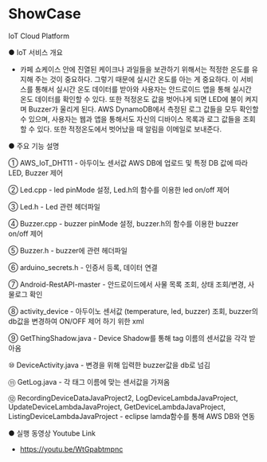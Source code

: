 # ShowCase
IoT Cloud Platform

● IoT 서비스 개요
- 카페 쇼케이스 안에 진열된 케이크나 과일들을 보관하기 위해서는 적정한 온도를 유지해 주는 것이 중요하다.
그렇기 때문에 실시간 온도를 아는 게 중요하다. 이 서비스를 통해서 실시간 온도 데이터를 받아와 사용자는 안드로이드 앱을 통해 실시간 온도 데이터를 확인할 수 있다. 또한 적정온도 값을 벗어나게 되면 LED에 불이 켜지며 Buzzer가 울리게 된다. AWS DynamoDB에서 측정된 로그 값들을 모두 확인할 수 있으며, 사용자는 웹과 앱을 통해서도 자신의 디바이스 목록과 로그 값들을 조회할 수 있다. 또한 적정온도에서 벗어났을 때 알림을 이메일로 보내준다.

● 주요 기능 설명

① AWS_IoT_DHT11 - 아두이노 센서값 AWS DB에 업로드 및 특정 DB 값에 따라 LED, Buzzer 제어

② Led.cpp - led pinMode 설정, Led.h의 함수를 이용한 led on/off 제어

③ Led.h - Led 관련 헤더파일

④ Buzzer.cpp - buzzer pinMode 설정, buzzer.h의 함수를 이용한 buzzer on/off 제어

⑤ Buzzer.h - buzzer에 관련 헤더파일

⑥ arduino_secrets.h - 인증서 등록, 데이터 연결

⑦ Android-RestAPI-master - 안드로이드에서 사물 목록 조회, 상태 조회/변경, 사물로그 확인

⑧ activity_device - 아두이노 센서값 (temperature, led, buzzer) 조회, buzzer의 db값을 변경하여 ON/OFF 제어 하기 위한 xml

⑨ GetThingShadow.java - Device Shadow를 통해 tag 이름의 센서값을 각각 받아옴

⑩ DeviceActivity.java - 변경을 위해 입력한 buzzer값을 db로 넘김

⑪ GetLog.java - 각 태그 이름에 맞는 센서값을 가져옴

⑫ RecordingDeviceDataJavaProject2, LogDeviceLambdaJavaProject, UpdateDeviceLambdaJavaProject, GetDeviceLambdaJavaProject, ListingDeviceLambdaJavaProject - eclipse lamda함수를 통해 AWS DB와 연동

● 실행 동영상 Youtube Link
- https://youtu.be/WtGpabtmpnc

